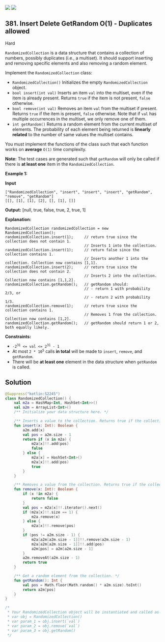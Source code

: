 [![](https://img.shields.io/github/stars/javadev/LeetCode-in-Kotlin?label=Stars&style=flat-square)](https://github.com/javadev/LeetCode-in-Kotlin)
[![](https://img.shields.io/github/forks/javadev/LeetCode-in-Kotlin?label=Fork%20me%20on%20GitHub%20&style=flat-square)](https://github.com/javadev/LeetCode-in-Kotlin/fork)

## 381\. Insert Delete GetRandom O(1) - Duplicates allowed

Hard

`RandomizedCollection` is a data structure that contains a collection of numbers, possibly duplicates (i.e., a multiset). It should support inserting and removing specific elements and also removing a random element.

Implement the `RandomizedCollection` class:

*   `RandomizedCollection()` Initializes the empty `RandomizedCollection` object.
*   `bool insert(int val)` Inserts an item `val` into the multiset, even if the item is already present. Returns `true` if the item is not present, `false` otherwise.
*   `bool remove(int val)` Removes an item `val` from the multiset if present. Returns `true` if the item is present, `false` otherwise. Note that if `val` has multiple occurrences in the multiset, we only remove one of them.
*   `int getRandom()` Returns a random element from the current multiset of elements. The probability of each element being returned is **linearly related** to the number of same values the multiset contains.

You must implement the functions of the class such that each function works on **average** `O(1)` time complexity.

**Note:** The test cases are generated such that `getRandom` will only be called if there is **at least one** item in the `RandomizedCollection`.

**Example 1:**

**Input**

    ["RandomizedCollection", "insert", "insert", "insert", "getRandom", "remove", "getRandom"]
    [[], [1], [1], [2], [], [1], []]

**Output:** [null, true, false, true, 2, true, 1]

**Explanation:**

    RandomizedCollection randomizedCollection = new RandomizedCollection(); 
    randomizedCollection.insert(1);     // return true since the collection does not contain 1. 
                                        // Inserts 1 into the collection. 
    randomizedCollection.insert(1);     // return false since the collection contains 1. 
                                        // Inserts another 1 into the collection. Collection now contains [1,1]. 
    randomizedCollection.insert(2);     // return true since the collection does not contain 2. 
                                        // Inserts 2 into the collection. Collection now contains [1,1,2]. 
    randomizedCollection.getRandom();   // getRandom should: 
                                        // - return 1 with probability 2/3, or 
                                        // - return 2 with probability 1/3. 
    randomizedCollection.remove(1);     // return true since the collection contains 1. 
                                        // Removes 1 from the collection. Collection now contains [1,2]. 
    randomizedCollection.getRandom();   // getRandom should return 1 or 2, both equally likely.

**Constraints:**

*   <code>-2<sup>31</sup> <= val <= 2<sup>31</sup> - 1</code>
*   At most <code>2 * 10<sup>5</sup></code> calls **in total** will be made to `insert`, `remove`, and `getRandom`.
*   There will be **at least one** element in the data structure when `getRandom` is called.

## Solution

```kotlin
@Suppress("kotlin:S2245")
class RandomizedCollection() {
    val m2a = HashMap<Int, HashSet<Int>>()
    val a2m = ArrayList<Int>()
    /** Initialize your data structure here. */

    /** Inserts a value to the collection. Returns true if the collection did not already contain the specified element. */
    fun insert(x: Int): Boolean {
        a2m.add(x)
        val pos = a2m.size - 1
        return if (x in m2a) {
            m2a[x]!!.add(pos)
            false
        } else {
            m2a[x] = HashSet<Int>()
            m2a[x]!!.add(pos)
            true
        }
    }

    /** Removes a value from the collection. Returns true if the collection contained the specified element. */
    fun remove(x: Int): Boolean {
        if (x !in m2a) {
            return false
        }
        val pos = m2a[x]!!.iterator().next()
        if (m2a[x]!!.size == 1) {
            m2a.remove(x)
        } else {
            m2a[x]!!.remove(pos)
        }
        if (pos != a2m.size - 1) {
            m2a[a2m[a2m.size - 1]]!!.remove(a2m.size - 1)
            m2a[a2m[a2m.size - 1]]!!.add(pos)
            a2m[pos] = a2m[a2m.size - 1]
        }
        a2m.removeAt(a2m.size - 1)
        return true
    }

    /** Get a random element from the collection. */
    fun getRandom(): Int {
        val pos = Math.floor(Math.random() * a2m.size).toInt()
        return a2m[pos]
    }
}

/*
 * Your RandomizedCollection object will be instantiated and called as such:
 * var obj = RandomizedCollection()
 * var param_1 = obj.insert(`val`)
 * var param_2 = obj.remove(`val`)
 * var param_3 = obj.getRandom()
 */
```